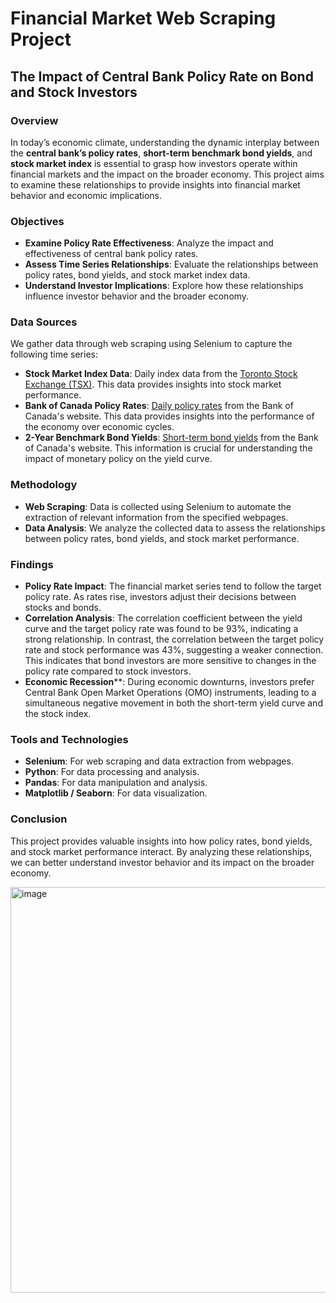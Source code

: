 # Financial Market Web Scraping Project
## The Impact of Central Bank Policy Rate on Bond and Stock Investors

### Overview
In today’s economic climate, understanding the dynamic interplay between the **central bank’s policy rates**, **short-term benchmark bond yields**, and **stock market index** is essential to grasp how investors operate within financial markets and the impact on the broader economy. This project aims to examine these relationships to provide insights into financial market behavior and economic implications.

### Objectives
- **Examine Policy Rate Effectiveness**: Analyze the impact and effectiveness of central bank policy rates.
- **Assess Time Series Relationships**: Evaluate the relationships between policy rates, bond yields, and stock market index data.
- **Understand Investor Implications**: Explore how these relationships influence investor behavior and the broader economy.

### Data Sources
We gather data through web scraping using Selenium to capture the following time series:
- **Stock Market Index Data**: Daily index data from the [Toronto Stock Exchange (TSX)](https://money.tmx.com/en). This data provides insights into stock market performance.
- **Bank of Canada Policy Rates**: [Daily policy rates](https://www.bankofcanada.ca/core-functions/monetary-policy/key-interest-rate/) from the Bank of Canada's website. This data provides insights into the performance of the economy over economic cycles.
- **2-Year Benchmark Bond Yields**: [Short-term bond yields](https://www.bankofcanada.ca/rates/interest-rates/canadian-bonds/) from the Bank of Canada's website. This information is crucial for understanding the impact of monetary policy on the yield curve.

### Methodology
- **Web Scraping**: Data is collected using Selenium to automate the extraction of relevant information from the specified webpages.
- **Data Analysis**: We analyze the collected data to assess the relationships between policy rates, bond yields, and stock market performance.

### Findings
- **Policy Rate Impact**: The financial market series tend to follow the target policy rate. As rates rise, investors adjust their decisions between stocks and bonds.
- **Correlation Analysis**: The correlation coefficient between the yield curve and the target policy rate was found to be 93%, indicating a strong relationship. In contrast, the correlation between the target policy rate and stock performance was 43%, suggesting a weaker connection. This indicates that bond investors are more sensitive to changes in the policy rate compared to stock investors.
- **Economic Recession****: During economic downturns, investors prefer Central Bank Open Market Operations (OMO) instruments, leading to a simultaneous negative movement in both the short-term yield curve and the stock index.

### Tools and Technologies
- **Selenium**: For web scraping and data extraction from webpages.
- **Python**: For data processing and analysis.
- **Pandas**: For data manipulation and analysis.
- **Matplotlib / Seaborn**: For data visualization.

### Conclusion
This project provides valuable insights into how policy rates, bond yields, and stock market performance interact. By analyzing these relationships, we can better understand investor behavior and its impact on the broader economy.

<img width="649" alt="image" src="https://github.com/user-attachments/assets/883d3914-daa8-43d8-80ad-56343f096d3c">


